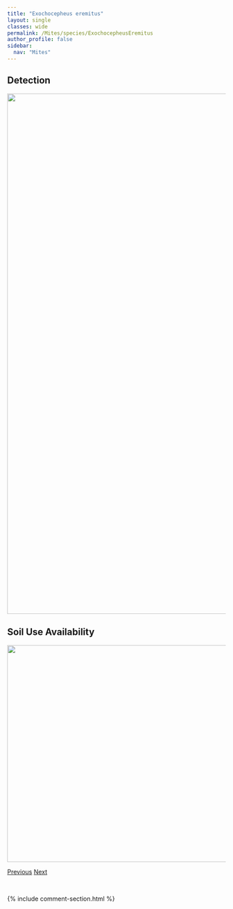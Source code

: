 ```yaml
---
title: "Exochocepheus eremitus"
layout: single
classes: wide
permalink: /Mites/species/ExochocepheusEremitus
author_profile: false
sidebar:
  nav: "Mites"
---
```


<h2>Detection</h2>

<a href="https://drive.google.com/uc?export=view&id=1loSBPXltza8pPBcYQF1IuW5QFP-T3bdq">
<img src="https://drive.google.com/uc?export=view&id=1loSBPXltza8pPBcYQF1IuW5QFP-T3bdq" height = "1200" width = "800">
</a>


<h2>Soil Use Availability</h2>

<a href="https://drive.google.com/uc?export=view&id=1efwgezNQmaC2AZM8sgH3x5MoX4Vyxq1p">
<img src="https://drive.google.com/uc?export=view&id=1efwgezNQmaC2AZM8sgH3x5MoX4Vyxq1p" height = "500" width = "1000">
</a>


<a href="/DevelopmentWebsite/Mites/species/EupterotegaeusRostratus" class="pagination--pager" title="Eupterotegaeus rostratus">Previous</a> <a href="/DevelopmentWebsite/Mites/species/FuscozetesFuscipes" class="pagination--pager" title="Fuscozetes fuscipes">Next</a>

<p>&nbsp;</p>

{% include comment-section.html %}
